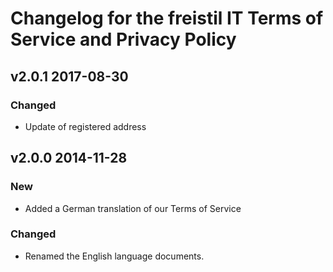 # Changelog for the freistil IT Terms of Service and Privacy Policy

## v2.0.1 2017-08-30

### Changed
* Update of registered address

## v2.0.0 2014-11-28

### New
* Added a German translation of our Terms of Service

### Changed
* Renamed the English language documents.
